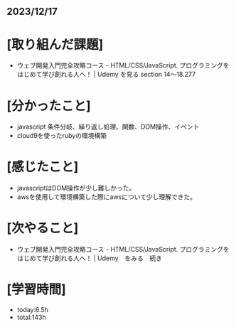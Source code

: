 ## 2023/12/17

# [取り組んだ課題]
- ウェブ開発入門完全攻略コース - HTML/CSS/JavaScript. プログラミングをはじめて学び創れる人へ！ | Udemy を見る
  section 14～18.277
# [分かったこと]
- javascript 条件分岐、繰り返し処理、関数、DOM操作、イベント  
- cloud9を使ったrubyの環境構築
# [感じたこと]
- javascriptはDOM操作が少し難しかった。
- awsを使用して環境構築した際にawsについて少し理解できた。
# [次やること]
- ウェブ開発入門完全攻略コース - HTML/CSS/JavaScript. プログラミングをはじめて学び創れる人へ！ | Udemy　をみる　続き
# [学習時間]
- today:6.5h  
- total:143h
